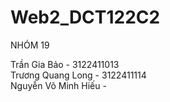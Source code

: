 # Web2_DCT122C2 <br/> 
NHÓM 19
 
Trần Gia Bảo - 3122411013 <br/>
Trương Quang Long - 3122411114 <br/>
Nguyễn Võ Minh Hiếu - 
